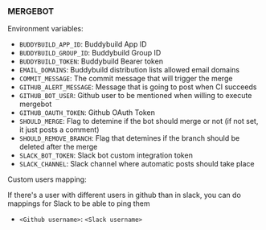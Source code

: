 ### MERGEBOT

Environment variables:
- `BUDDYBUILD_APP_ID`: Buddybuild App ID
- `BUDDYBUILD_GROUP_ID`: Buddybuild Group ID
- `BUDDYBUILD_TOKEN`: Buddybuild Bearer token
- `EMAIL_DOMAINS`: Buddybuild distribution lists allowed email domains
- `COMMIT_MESSAGE`: The commit message that will trigger the merge
- `GITHUB_ALERT_MESSAGE`: Message that is going to post when CI succeeds
- `GITHUB_BOT_USER`: Github user to be mentioned when willing to execute mergebot
- `GITHUB_OAUTH_TOKEN`: Github OAuth Token
- `SHOULD_MERGE`: Flag to detemine if the bot should merge or not (if not set, it just posts a comment)
- `SHOULD_REMOVE_BRANCH`: Flag that detemines if the branch should be deleted after the merge
- `SLACK_BOT_TOKEN`: Slack bot custom integration token
- `SLACK_CHANNEL`: Slack channel where automatic posts should take place

Custom users mapping:

If there's a user with different users in github than in slack, you can do mappings for Slack to be able to ping them

- `<Github username>`: `<Slack username>`